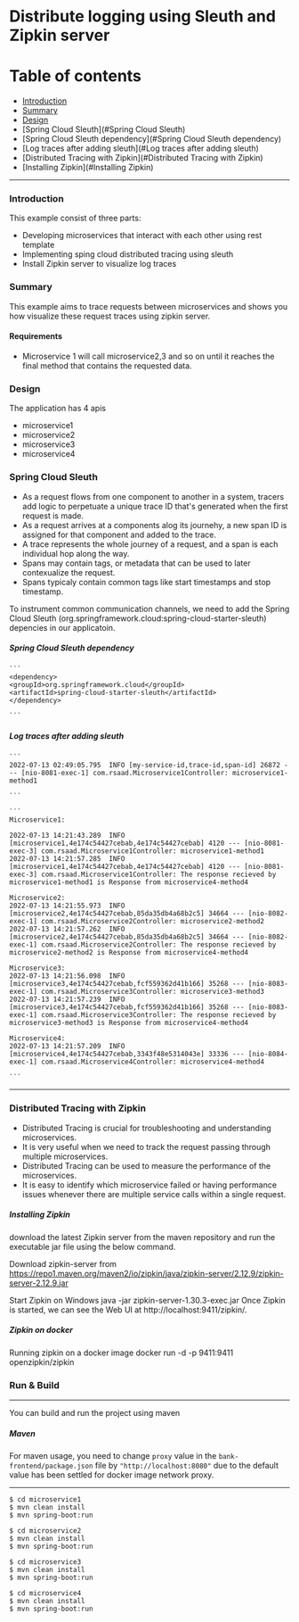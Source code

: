 ﻿# Distribute logging using Sleuth and Zipkin server

# Table of contents
- [Introduction](#Introduction)
- [Summary](#Summary)
- [Design](#Design)
- [Spring Cloud Sleuth](#Spring Cloud Sleuth)
- [Spring Cloud Sleuth dependency](#Spring Cloud Sleuth dependency)
- [Log traces after adding sleuth](#Log traces after adding sleuth)
- [Distributed Tracing with Zipkin](#Distributed Tracing with Zipkin)
- [Installing Zipkin](#Installing Zipkin)
___

### Introduction

This example consist of three parts:
- Developing microservices that interact with each other using rest template
- Implementing sping cloud distributed tracing using sleuth
- Install Zipkin server to visualize log traces

### Summary
This example aims to trace requests between microservices and shows you how visualize these request traces using zipkin server.

#### Requirements

- Microservice 1 will call microservice2,3 and so on until it reaches the final method that contains the requested data.

### Design

The application has 4 apis
* microservice1
* microservice2
* microservice3
* microservice4

### Spring Cloud Sleuth
- As a request flows from one component to another in a system, tracers add logic to perpetuate a unique trace ID that's generated when the first request is made.
- As a request arrives at a components alog its journehy, a new span ID is assigned for that component and added to the trace.
- A trace represents the whole journey of a request, and a span is each individual hop along the way.
- Spans may contain tags, or metadata that can be used to later contexualize the request.
- Spans typicaly contain common tags like start timestamps and stop timestamp.

To instrument common communication channels, we need to add the  Spring Cloud Sleuth (org.springframework.cloud:spring-cloud-starter-sleuth) depencies in our applicatoin.

##### Spring Cloud Sleuth dependency

````
```
<dependency>
<groupId>org.springframework.cloud</groupId>
<artifactId>spring-cloud-starter-sleuth</artifactId>
</dependency>

```
````
##### Log traces after adding sleuth

   ````
```
2022-07-13 02:49:05.795  INFO [my-service-id,trace-id,span-id] 26872 --- [nio-8081-exec-1] com.rsaad.Microservice1Controller: microservice1-method1

```
````

````
```
Microservice1:

2022-07-13 14:21:43.289  INFO [microservice1,4e174c54427cebab,4e174c54427cebab] 4120 --- [nio-8081-exec-3] com.rsaad.Microservice1Controller: microservice1-method1
2022-07-13 14:21:57.285  INFO [microservice1,4e174c54427cebab,4e174c54427cebab] 4120 --- [nio-8081-exec-3] com.rsaad.Microservice1Controller: The response recieved by microservice1-method1 is Response from microservice4-method4

Microservice2:
2022-07-13 14:21:55.973  INFO [microservice2,4e174c54427cebab,85da35db4a68b2c5] 34664 --- [nio-8082-exec-1] com.rsaad.Microservice2Controller: microservice2-method2
2022-07-13 14:21:57.262  INFO [microservice2,4e174c54427cebab,85da35db4a68b2c5] 34664 --- [nio-8082-exec-1] com.rsaad.Microservice2Controller: The response recieved by microservice2-method2 is Response from microservice4-method4

Microservice3:
2022-07-13 14:21:56.098  INFO [microservice3,4e174c54427cebab,fcf559362d41b166] 35268 --- [nio-8083-exec-1] com.rsaad.Microservice3Controller: microservice3-method3
2022-07-13 14:21:57.239  INFO [microservice3,4e174c54427cebab,fcf559362d41b166] 35268 --- [nio-8083-exec-1] com.rsaad.Microservice3Controller: The response recieved by microservice3-method3 is Response from microservice4-method4

Microservice4:
2022-07-13 14:21:57.209  INFO [microservice4,4e174c54427cebab,3343f48e5314043e] 33336 --- [nio-8084-exec-1] com.rsaad.Microservice4Controller: microservice4-method4

```
````

---

### Distributed Tracing with Zipkin

- Distributed Tracing is crucial for troubleshooting and understanding microservices. 
- It is very useful when we need to track the request passing through multiple microservices.
- Distributed Tracing can be used to measure the performance of the microservices. 
- It is easy to identify which microservice failed or having performance issues whenever there are multiple service calls within a single request.

##### Installing Zipkin

download the latest Zipkin server from the maven repository and run the executable jar file using the below command.

Download zipkin-server from https://repo1.maven.org/maven2/io/zipkin/java/zipkin-server/2.12.9/zipkin-server-2.12.9.jar

Start Zipkin on Windows
java -jar zipkin-server-1.30.3-exec.jar
Once Zipkin is started, we can see the Web UI at http://localhost:9411/zipkin/.

##### Zipkin on docker

Running zipkin on a docker image
docker run -d -p 9411:9411 openzipkin/zipkin


### Run & Build

---

You can build and run the project using maven

##### Maven

For maven usage, you need to change `proxy` value in the `bank-frontend/package.json` 
file by `"http://localhost:8080"` due to the default value has been settled for docker image network proxy.
___

```ssh
$ cd microservice1
$ mvn clean install
$ mvn spring-boot:run

$ cd microservice2
$ mvn clean install
$ mvn spring-boot:run

$ cd microservice3
$ mvn clean install
$ mvn spring-boot:run

$ cd microservice4
$ mvn clean install
$ mvn spring-boot:run

```
